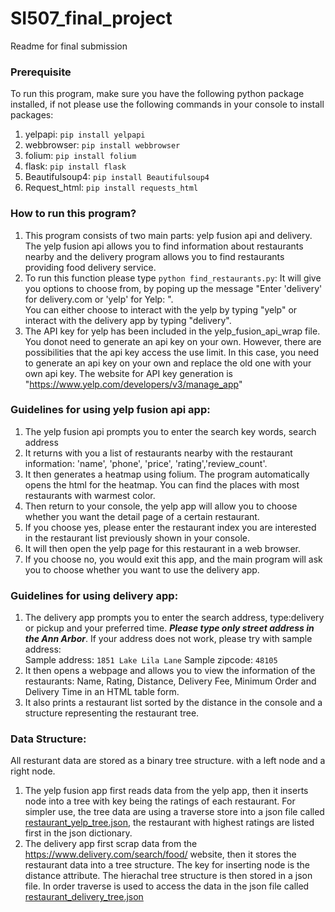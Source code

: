 # SI507_final_project
Readme for final submission </br>
### Prerequisite
To run this program, make sure you have the following python package installed, if not please use the following commands in your console to install packages:
1. yelpapi: `pip install yelpapi`
2. webbrowser: `pip install webbrowser` 
3. folium: `pip install folium`
4. flask: `pip install flask`
5. Beautifulsoup4:  `pip install Beautifulsoup4`
6. Request_html: `pip install requests_html` </br>
### How to run this program?
1. This program consists of two main parts: yelp fusion api and delivery. The yelp fusion api allows you to find information about restaurants nearby and the delivery program allows you to find restaurants providing food delivery service.
2. To run this function please type `python find_restaurants.py`: It will give you options to choose from, by poping up the message "Enter 'delivery' for delivery.com or 'yelp' for Yelp: ". </br>
You can either choose to interact with the yelp by typing "yelp" or interact with the delivery app by typing "delivery". </br>
3. The API key for yelp has been included in the yelp_fusion_api_wrap file. You donot need to generate an api key on your own. However, there are possibilities that the api key access the use limit. In this case, you need to generate an api key on your own and replace the old one with your own api key. The website for API key generation is "https://www.yelp.com/developers/v3/manage_app"
### Guidelines for using yelp fusion api app:
1. The yelp fusion api prompts you to enter the search key words, search address
2. It returns with you a list of restaurants nearby with the restaurant information: 'name', 'phone', 'price', 'rating','review_count'.
3. It then generates a heatmap using folium. The program automatically opens the html for the heatmap. You can find the places with most restaurants with warmest color.
4. Then return to your console, the yelp app will allow you to choose whether you want the detail page of a certain restaurant.
5. If you choose yes, please enter the restaurant index you are interested in the restaurant list previously shown in your console.
6. It will then open the yelp page for this restaurant in a web browser.
7. If you choose no, you would exit this app, and the main program will ask you to choose whether you want to use the delivery app.
### Guidelines for using delivery app:
1. The delivery app prompts you to enter the search address, type:delivery or pickup and your preferred time. <strong>*****Please type only street address in the Ann Arbor*****</strong>.  If your address does not work, please try with sample address: <br>
Sample address: `1851 Lake Lila Lane`
Sample zipcode: `48105`
2. It then opens a webpage and allows you to view the information of the restaurants: Name, Rating, Distance, Delivery Fee, Minimum Order and Delivery Time in an HTML table form. <br>
3. It also prints a restaurant list sorted by the distance in the console and a structure representing the restaurant tree.
### Data Structure:
All resturant data are stored as a binary tree structure. with a left node and a right node.
1. The yelp fusion app first reads data from the yelp app, then it inserts node into a tree with key being the ratings of each restaurant. For simpler use, the tree data are using a traverse store into a json file called [restaurant_yelp_tree.json](restaurant_yelp_tree.json), the restaurant with highest ratings are listed first in the json dictionary.
2. The delivery app first scrap data from the https://www.delivery.com/search/food/ website, then it stores the restaurant data into a tree structure. The key for inserting node is the distance attribute. The hierachal tree structure is then stored in a json file. In order traverse is used to access the data in the json file called [restaurant_delivery_tree.json](restaurant_delivery_tree.json)



